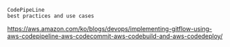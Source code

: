 
```
CodePipeLine
best practices and use cases
```

https://aws.amazon.com/ko/blogs/devops/implementing-gitflow-using-aws-codepipeline-aws-codecommit-aws-codebuild-and-aws-codedeploy/
